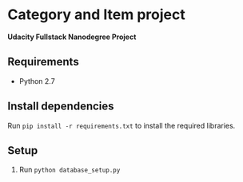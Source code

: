 # Category and Item project
**Udacity Fullstack Nanodegree Project**

<!-- TODO: Add more here -->

## Requirements

- Python 2.7

## Install dependencies

Run `pip install -r requirements.txt` to install the required libraries.

## Setup

1. Run `python database_setup.py`
